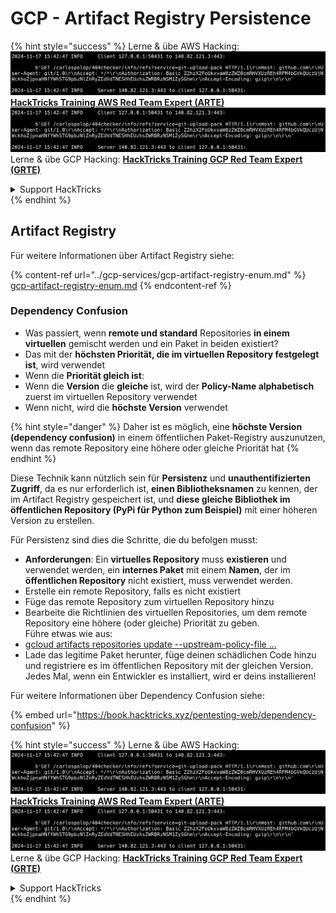 # GCP - Artifact Registry Persistence

{% hint style="success" %}
Lerne & übe AWS Hacking:<img src="../../../.gitbook/assets/image (1).png" alt="" data-size="line">[**HackTricks Training AWS Red Team Expert (ARTE)**](https://training.hacktricks.xyz/courses/arte)<img src="../../../.gitbook/assets/image (1).png" alt="" data-size="line">\
Lerne & übe GCP Hacking: <img src="../../../.gitbook/assets/image (2).png" alt="" data-size="line">[**HackTricks Training GCP Red Team Expert (GRTE)**<img src="../../../.gitbook/assets/image (2).png" alt="" data-size="line">](https://training.hacktricks.xyz/courses/grte)

<details>

<summary>Support HackTricks</summary>

* Überprüfe die [**Abonnementpläne**](https://github.com/sponsors/carlospolop)!
* **Tritt der** 💬 [**Discord-Gruppe**](https://discord.gg/hRep4RUj7f) oder der [**Telegram-Gruppe**](https://t.me/peass) bei oder **folge** uns auf **Twitter** 🐦 [**@hacktricks\_live**](https://twitter.com/hacktricks\_live)**.**
* **Teile Hacking-Tricks, indem du PRs zu den** [**HackTricks**](https://github.com/carlospolop/hacktricks) und [**HackTricks Cloud**](https://github.com/carlospolop/hacktricks-cloud) GitHub-Repos einreichst.

</details>
{% endhint %}

## Artifact Registry

Für weitere Informationen über Artifact Registry siehe:

{% content-ref url="../gcp-services/gcp-artifact-registry-enum.md" %}
[gcp-artifact-registry-enum.md](../gcp-services/gcp-artifact-registry-enum.md)
{% endcontent-ref %}

### Dependency Confusion

* Was passiert, wenn **remote und standard** Repositories **in einem virtuellen** gemischt werden und ein Paket in beiden existiert?
* Das mit der **höchsten Priorität, die im virtuellen Repository festgelegt ist**, wird verwendet
* Wenn die **Priorität gleich ist**:
* Wenn die **Version** die **gleiche** ist, wird der **Policy-Name alphabetisch** zuerst im virtuellen Repository verwendet
* Wenn nicht, wird die **höchste Version** verwendet

{% hint style="danger" %}
Daher ist es möglich, eine **höchste Version (dependency confusion)** in einem öffentlichen Paket-Registry auszunutzen, wenn das remote Repository eine höhere oder gleiche Priorität hat
{% endhint %}

Diese Technik kann nützlich sein für **Persistenz** und **unauthentifizierten Zugriff**, da es nur erforderlich ist, **einen Bibliotheksnamen** zu kennen, der im Artifact Registry gespeichert ist, und **diese gleiche Bibliothek im öffentlichen Repository (PyPi für Python zum Beispiel)** mit einer höheren Version zu erstellen.

Für Persistenz sind dies die Schritte, die du befolgen musst:

* **Anforderungen**: Ein **virtuelles Repository** muss **existieren** und verwendet werden, ein **internes Paket** mit einem **Namen**, der im **öffentlichen Repository** nicht existiert, muss verwendet werden.
* Erstelle ein remote Repository, falls es nicht existiert
* Füge das remote Repository zum virtuellen Repository hinzu
* Bearbeite die Richtlinien des virtuellen Repositories, um dem remote Repository eine höhere (oder gleiche) Priorität zu geben.\
Führe etwas wie aus:
* [gcloud artifacts repositories update --upstream-policy-file ...](https://cloud.google.com/sdk/gcloud/reference/artifacts/repositories/update#--upstream-policy-file)
* Lade das legitime Paket herunter, füge deinen schädlichen Code hinzu und registriere es im öffentlichen Repository mit der gleichen Version. Jedes Mal, wenn ein Entwickler es installiert, wird er deins installieren!

Für weitere Informationen über Dependency Confusion siehe:

{% embed url="https://book.hacktricks.xyz/pentesting-web/dependency-confusion" %}

{% hint style="success" %}
Lerne & übe AWS Hacking:<img src="../../../.gitbook/assets/image (1).png" alt="" data-size="line">[**HackTricks Training AWS Red Team Expert (ARTE)**](https://training.hacktricks.xyz/courses/arte)<img src="../../../.gitbook/assets/image (1).png" alt="" data-size="line">\
Lerne & übe GCP Hacking: <img src="../../../.gitbook/assets/image (2).png" alt="" data-size="line">[**HackTricks Training GCP Red Team Expert (GRTE)**<img src="../../../.gitbook/assets/image (2).png" alt="" data-size="line">](https://training.hacktricks.xyz/courses/grte)

<details>

<summary>Support HackTricks</summary>

* Überprüfe die [**Abonnementpläne**](https://github.com/sponsors/carlospolop)!
* **Tritt der** 💬 [**Discord-Gruppe**](https://discord.gg/hRep4RUj7f) oder der [**Telegram-Gruppe**](https://t.me/peass) bei oder **folge** uns auf **Twitter** 🐦 [**@hacktricks\_live**](https://twitter.com/hacktricks\_live)**.**
* **Teile Hacking-Tricks, indem du PRs zu den** [**HackTricks**](https://github.com/carlospolop/hacktricks) und [**HackTricks Cloud**](https://github.com/carlospolop/hacktricks-cloud) GitHub-Repos einreichst.

</details>
{% endhint %}
